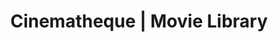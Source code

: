 ---
title: "Cinematheque | Movie Library"
stack: "ReactJS - SCSS Modules"
live: "https://cinematheque.dev/"
source: "https://github.com/ayofef/cinematheque"
image: "cinematheque.jpg"
description: "A movie library that fetches data from The Movie Databse and displays it with a crispy UI. Users get to explore all movies across different genres and categories and even get similar movies of movies they viewed. Each movies shows details like the status of the movie (released or in production), release year, synopsis, ratings, cast and trailer that can be view directly from the details page. I enjoyed working on this project so much as it allowed me to work on everything I had just learnt about react."
---